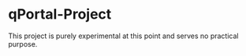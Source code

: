 # qPortal-Project
This project is purely experimental at this point and serves no practical purpose.
